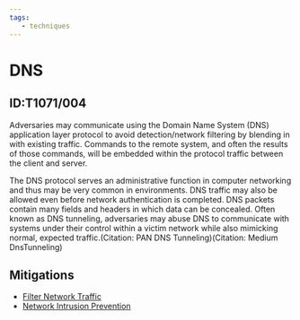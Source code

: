 ```yaml
---
tags:
   - techniques
---
```

# DNS
## ID:T1071/004
Adversaries may communicate using the Domain Name System (DNS) application layer protocol to avoid detection/network filtering by blending in with existing traffic. Commands to the remote system, and often the results of those commands, will be embedded within the protocol traffic between the client and server. 

The DNS protocol serves an administrative function in computer networking and thus may be very common in environments. DNS traffic may also be allowed even before network authentication is completed. DNS packets contain many fields and headers in which data can be concealed. Often known as DNS tunneling, adversaries may abuse DNS to communicate with systems under their control within a victim network while also mimicking normal, expected traffic.(Citation: PAN DNS Tunneling)(Citation: Medium DnsTunneling) 
## Mitigations
* [Filter Network Traffic](/mitre/mitigations/M1037)
* [Network Intrusion Prevention](/mitre/mitigations/M1031)
